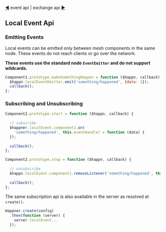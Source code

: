 [◀](event.md) event api | exchange api [▶](exchange.md)

## Local Event Api

### Emitting Events

Local events can be emitted only between mesh components in the same node. These events do not reach clients or go over the network.

__These events use the standard node `EventEmitter` and do not support wildcards.__

```javascript
Component1.prototype.makeSomethingHappen = function ($happn, callback) {
  $happn.localEventEmitter.emit('something/happened', {data: 1});
  callback();
};
```

### Subscribing and Unsubscribing

```javascript
Component2.prototype.start = function ($happn, callback) {
  
  // subscribe
  $happner.localEvent.component1.on(
    'something/happened', this.eventHandler = function (data) {
  });
  
  callback();
};

Component2.prototype.stop = function ($happn, callback) {
  
  // unsubscribe
  $happn.localEvent.component1.removeListener('something/happened', this.eventHandler);
  
  callback();
};
```

The same subscription api is also available in the server as resolved at `create()`.

```javascript
Happner.create(config)
  .then(function (server) {
    server.localEvent...
  });
```


